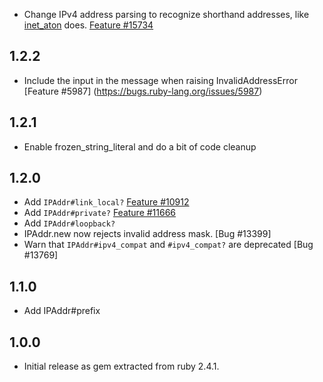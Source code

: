 - Change IPv4 address parsing to recognize shorthand addresses, like [inet_aton](https://linux.die.net/man/3/inet_aton) does. [Feature #15734](https://bugs.ruby-lang.org/issues/15734)

1.2.2
-----

- Include the input in the message when raising InvalidAddressError [Feature #5987] (https://bugs.ruby-lang.org/issues/5987)

1.2.1
-----

- Enable frozen_string_literal and do a bit of code cleanup

1.2.0
-----

- Add `IPAddr#link_local?` [Feature #10912](https://bugs.ruby-lang.org/issues/10912)
- Add `IPAddr#private?` [Feature #11666](https://bugs.ruby-lang.org/issues/11666)
- Add `IPAddr#loopback?`
- IPAddr.new now rejects invalid address mask. [Bug #13399]
- Warn that `IPAddr#ipv4_compat` and `#ipv4_compat?` are deprecated [Bug #13769]

1.1.0
-----

- Add IPAddr#prefix

1.0.0
-----

- Initial release as gem extracted from ruby 2.4.1.
